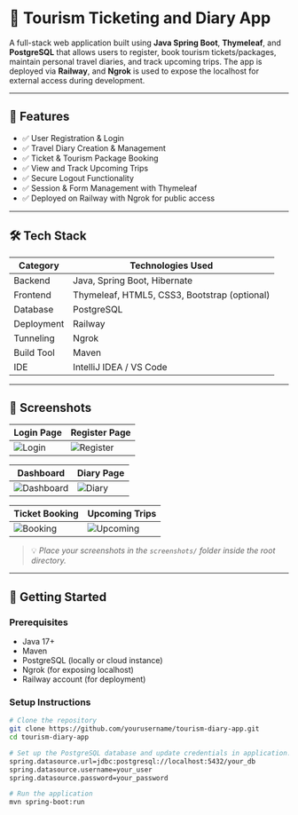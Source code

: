 # 🧳 Tourism Ticketing and Diary App

A full-stack web application built using **Java Spring Boot**, **Thymeleaf**, and **PostgreSQL** that allows users to register, book tourism tickets/packages, maintain personal travel diaries, and track upcoming trips. The app is deployed via **Railway**, and **Ngrok** is used to expose the localhost for external access during development.

---

## 🚀 Features

- ✅ User Registration & Login
- ✅ Travel Diary Creation & Management
- ✅ Ticket & Tourism Package Booking
- ✅ View and Track Upcoming Trips
- ✅ Secure Logout Functionality
- ✅ Session & Form Management with Thymeleaf
- ✅ Deployed on Railway with Ngrok for public access

---

## 🛠️ Tech Stack

| Category      | Technologies Used                            |
|---------------|-----------------------------------------------|
| Backend       | Java, Spring Boot, Hibernate                  |
| Frontend      | Thymeleaf, HTML5, CSS3, Bootstrap (optional)  |
| Database      | PostgreSQL                                    |
| Deployment    | Railway                                       |
| Tunneling     | Ngrok                                         |
| Build Tool    | Maven                                         |
| IDE           | IntelliJ IDEA / VS Code                       |

---

## 📸 Screenshots

| Login Page | Register Page |
|------------|---------------|
| ![Login](screenshots/login.png) | ![Register](screenshots/register.png) |

| Dashboard | Diary Page |
|------------|-------------|
| ![Dashboard](screenshots/dashboard.png) | ![Diary](screenshots/diary.png) |

| Ticket Booking | Upcoming Trips |
|----------------|----------------|
| ![Booking](screenshots/booking.png) | ![Upcoming](screenshots/upcoming.png) |

> 💡 *Place your screenshots in the `screenshots/` folder inside the root directory.*

---

## 🔧 Getting Started

### Prerequisites

- Java 17+
- Maven
- PostgreSQL (locally or cloud instance)
- Ngrok (for exposing localhost)
- Railway account (for deployment)

### Setup Instructions

```bash
# Clone the repository
git clone https://github.com/yourusername/tourism-diary-app.git
cd tourism-diary-app

# Set up the PostgreSQL database and update credentials in application.properties
spring.datasource.url=jdbc:postgresql://localhost:5432/your_db
spring.datasource.username=your_user
spring.datasource.password=your_password

# Run the application
mvn spring-boot:run
